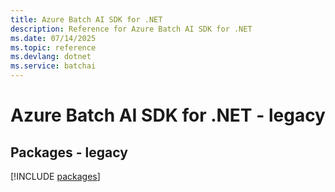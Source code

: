 ```yaml
---
title: Azure Batch AI SDK for .NET
description: Reference for Azure Batch AI SDK for .NET
ms.date: 07/14/2025
ms.topic: reference
ms.devlang: dotnet
ms.service: batchai
---
```

# Azure Batch AI SDK for .NET - legacy
## Packages - legacy
[!INCLUDE [packages](batch-ai-index.md)]
